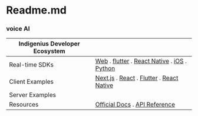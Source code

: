 # Readme.md
### **voice AI** 

|Indigenius Developer Ecosystem|        |
|---------------|----------------------|
| Real-time SDKs |[Web](https://github.com/daraPM/Indigenius-Agent-Pro/blob/main/Indigenius%20Web%20SDK.md) . [flutter](https://github.com/daraPM/Indigenius-Agent-Pro/blob/main/Indigenius%20Web%20SDK.md) . [React Native](path/to/ReactNative.md) . [iOS](path/to/iOS.md) . [Python](path/to/python.md) |
| Client Examples  | [Next.js](path/to/Next.js.md) . [React](path/to/React.md) . [Flutter](path/to/Flutter.md) . [React Native](path/to/ReactNative.md)|
| Server Examples|        |
| Resources       | [Official Docs](https://docs.indigenius.ai/sdk/web) . [API Reference](https://dev.indigenius.shop/docs#/) |
